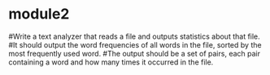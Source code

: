 # module2
#Write a text analyzer that reads a file and outputs statistics about that file. 
#It should output the word frequencies of all words in the file, sorted by the most frequently used word. 
#The output should be a set of pairs, each pair containing a word and how many times it occurred in the file.
